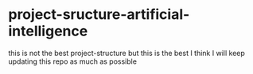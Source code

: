 # project-sructure-artificial-intelligence
this is not the best project-structure but this is the best I think I will keep updating this repo as much as possible
